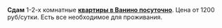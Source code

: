 <b>Сдам</b> 1-2-х комнатные <a href="http://vanino27.ru/viewtopic.php?f=9&t=42"><b>квартиры в Ванино посуточно</b></a>. Цена от 1200 руб/сутки. Есть все необходимое для проживания.

